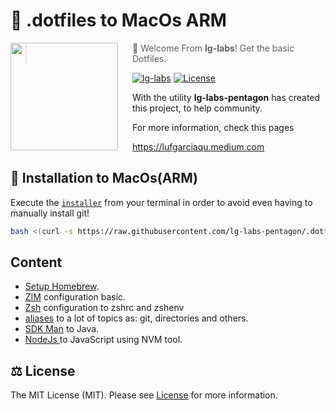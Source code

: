 # 🦾 .dotfiles to MacOs ARM

<img src="https://pbs.twimg.com/profile_images/1410772782238081029/VO3SPTNV_400x400.jpg" align="left" width="172px" height="172px"/>
<img align="left" width="0" height="172px" hspace="10"/>

> 👋  Welcome From **lg-labs**! Get the basic Dotfiles.

[![lg-labs](https://img.shields.io/badge/lg--labs-.dotfiles-green?style=flat-square)](https://lufgarciaqu.medium.com)
[![License](https://img.shields.io/github/license/lg-labs-pentagon/.dotfiles-arm?style=flat-square)](LICENSE)

With the utility **lg-labs-pentagon** has created this project, to help community.

For more information, check this pages 

https://lufgarciaqu.medium.com


## 🚀 Installation to MacOs(ARM)

Execute the [`installer`](installer) from your terminal in order to avoid even having to manually install git!

```bash
bash <(curl -s https://raw.githubusercontent.com/lg-labs-pentagon/.dotfiles-arm/main/installer)
```

## Content

* [Setup Homebrew](shell/brew/setup_homebrew.zsh).
* [ZIM](shell/zim/zimrc) configuration basic.
* [Zsh](shell/zsh/setup_zsh.zsh) configuration to zshrc and zshenv
* [aliases](shell/aliases.sh) to a lot of topics as: git, directories and others.
* [SDK Man](langs/java/setup_sdkman.zsh) to Java.
* [NodeJs ](langs/js/setup_node.zsh) to JavaScript using NVM tool. 


## ⚖️ License

The MIT License (MIT). Please see [License](LICENSE) for more information.
